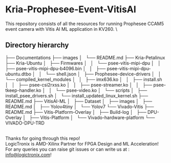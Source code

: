 # Kria-Prophesee-Event-VitisAI
This repository consists of all the resources for running Prophesee CCAM5 event camera with Vitis AI ML application in KV260. \



## Directory hierarchy

├── Documentations
├── images
│   └── README.md
├── Kria-Petalinux
├── Kria-Ubuntu
│   ├── Firmwares
│   │   └── psee-vitis-mipi-dpu
│   │       ├── psee-vitis-mipi-dpu-b4096.bin
│   │       ├── psee-vitis-mipi-dpu-ubuntu.dtbo
│   │       └── shell.json
│   ├── Prophesee-device-drivers
│   │   └── compiled_kernel_modules
│   │       ├── imx636.ko
│   │       ├── install.sh
│   │       ├── psee-csi2rxss.ko
│   │       ├── psee-streamer.ko
│   │       ├── psee-tkeep-handler.ko
│   │       └── psee-video.ko
│   └── scripts
│       ├── install_psee_drivers.sh
│       └── install_updated_linux_kernel.sh
├── README.md
├── VitisAI-ML
│   ├── Dataset
│   ├── images
│   ├── README.md
│   ├── Yolov4tiny
│   └── Yolov7
└── Vivado-Vitis
    ├── README.md
    ├── Vitis-Platform-Overlay
    │   ├── Build-log
    │   ├── DPU-Overlay
    │   ├── Vitis-Platform
    │   └── Vivado-hardware-platform
    └── VIVADO-DPU-TRD

\
Thanks for going through this repo! \
 LogicTronix is AMD-Xilinx Partner for FPGA Design and ML Acceleration! \
 For any queries you can raise git issues or can write us at : info@logictronix.com!
